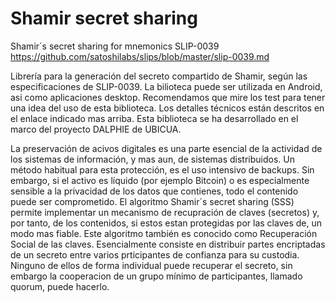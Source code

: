# Shamir secret sharing
Shamir´s secret sharing for mnemonics SLIP-0039
https://github.com/satoshilabs/slips/blob/master/slip-0039.md

Librería para la generación del secreto compartido de Shamir, según las especificaciones de SLIP-0039.
La bilioteca puede ser utilizada en Android, asi como aplicaciones desktop. Recomendamos que mire los test para tener una idea del uso de esta biblioteca. Los detalles técnicos están descritos en el enlace indicado mas arriba. Esta biblioteca se ha desarrollado en el marco del proyecto DALPHIE de UBICUA.

La preservación de acivos digitales es una parte esencial de la actividad de los sistemas de información, y mas aun, de sistemas distribuidos. Un método habitual para esta protección, es el uso intensivo de backups. Sin embargo, si el activo es líquido (por ejemplo Bitcoin) o es especialmente sensible a la privacidad de los datos que contienes, todo el contenido puede ser comprometido. El algoritmo
Shamir´s secret sharing (SSS)  permite implementar un mecanismo de recupración de claves (secretos) y, por tanto, de los contenidos, si estos estan protegidas por las claves de, un modo mas fiable. Este algoritmo también es conocido como Recuperación Social de las claves. Esencialmente consiste en distribuir partes encriptadas de un secreto entre varios prticipantes de confianza para su custodia. Ninguno de ellos de forma individual puede recuperar el secreto, sin embargo la cooperacion de un grupo mínimo de participantes, llamado quorum, puede hacerlo.
